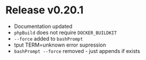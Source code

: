 # Release v0.20.1

- Documentation updated
- `phpBuild` does not require `DOCKER_BUILDKIT`
- `--force` added to `bashPrompt`
- tput TERM=unknown error supression
- `bashPrompt --force` removed - just appends if exists
